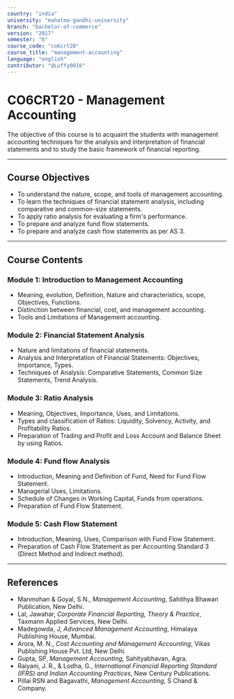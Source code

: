 ```yaml
---
country: "india"
university: "mahatma-gandhi-university"
branch: "bachelor-of-commerce"
version: "2017"
semester: "6"
course_code: "co6crt20"
course_title: "management-accounting"
language: "english"
contributor: "@Luffy0016"
---
```

# CO6CRT20 - Management Accounting

The objective of this course is to acquaint the students with management accounting techniques for the analysis and interpretation of financial statements and to study the basic framework of financial reporting.

---
## Course Objectives

* To understand the nature, scope, and tools of management accounting.
* To learn the techniques of financial statement analysis, including comparative and common-size statements.
* To apply ratio analysis for evaluating a firm's performance.
* To prepare and analyze fund flow statements.
* To prepare and analyze cash flow statements as per AS 3.

---
## Course Contents

### Module 1: Introduction to Management Accounting 
* Meaning, evolution, Definition, Nature and characteristics, scope, Objectives, Functions.
* Distinction between financial, cost, and management accounting.
* Tools and Limitations of Management accounting.

### Module 2: Financial Statement Analysis 
* Nature and limitations of financial statements.
* Analysis and Interpretation of Financial Statements: Objectives, Importance, Types.
* Techniques of Analysis: Comparative Statements, Common Size Statements, Trend Analysis.

### Module 3: Ratio Analysis 
* Meaning, Objectives, Importance, Uses, and Limitations.
* Types and classification of Ratios: Liquidity, Solvency, Activity, and Profitability Ratios.
* Preparation of Trading and Profit and Loss Account and Balance Sheet by using Ratios.

### Module 4: Fund flow Analysis 
* Introduction, Meaning and Definition of Fund, Need for Fund Flow Statement.
* Managerial Uses, Limitations.
* Schedule of Changes in Working Capital, Funds from operations.
* Preparation of Fund Flow Statement.

### Module 5: Cash Flow Statement 
* Introduction, Meaning, Uses, Comparison with Fund Flow Statement.
* Preparation of Cash Flow Statement as per Accounting Standard 3 (Direct Method and Indirect method).

---
## References
* Manmohan & Goyal, S.N., *Management Accounting*, Sahithya Bhawan Publication, New Delhi.
* Lal, Jawahar, *Corporate Financial Reporting, Theory & Practice*, Taxmann Applied Services, New Delhi.
* Madegowda, J, *Advanced Management Accounting*, Himalaya Publishing House, Mumbai.
* Arora, M. N., *Cost Accounting and Management Accounting*, Vikas Publishing House Pvt. Ltd, New Delhi.
* Gupta, SP, *Management Accounting*, Sahityabhavan, Agra.
* Raiyani, J. R., & Lodha, G., *International Financial Reporting Standard (IFRS) and Indian Accounting Practices*, New Century Publications.
* Pillai RSN and Bagavathi, *Management Accounting*, S Chand & Company.
